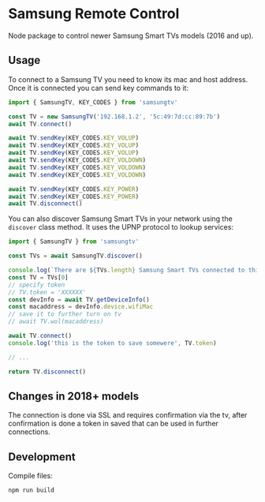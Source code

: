 # Samsung Remote Control

Node package to control newer Samsung Smart TVs models (2016 and up).

## Usage

To connect to a Samsung TV you need to know its mac and host address. Once it is connected you can send
key commands to it:

```js
import { SamsungTV, KEY_CODES } from 'samsungtv'

const TV = new SamsungTV('192.168.1.2', '5c:49:7d:cc:89:7b')
await TV.connect()

await TV.sendKey(KEY_CODES.KEY_VOLUP)
await TV.sendKey(KEY_CODES.KEY_VOLUP)
await TV.sendKey(KEY_CODES.KEY_VOLUP)
await TV.sendKey(KEY_CODES.KEY_VOLDOWN)
await TV.sendKey(KEY_CODES.KEY_VOLDOWN)
await TV.sendKey(KEY_CODES.KEY_VOLDOWN)

await TV.sendKey(KEY_CODES.KEY_POWER)
await TV.sendKey(KEY_CODES.KEY_POWER)
await TV.disconnect()
```

You can also discover Samsung Smart TVs in your network using the `discover` class method. It uses the UPNP
protocol to lookup services:

```js
import { SamsungTV } from 'samsungtv'

const TVs = await SamsungTV.discover()

console.log(`There are ${TVs.length} Samsung Smart TVs connected to this network`)
const TV = TVs[0]
// specify token
// TV.token = 'XXXXXX'
const devInfo = await TV.getDeviceInfo()
const macaddress = devInfo.device.wifiMac
// save it to further turn on tv
// await TV.wol(macaddress)

await TV.connect()
console.log('this is the token to save somewere', TV.token)

// ...

return TV.disconnect()
```

## Changes in 2018+ models

The connection is done via SSL and requires confirmation via the tv, after confirmation is done a token in saved that can be used in further connections.

## Development

Compile files:

```sh
npm run build
```
